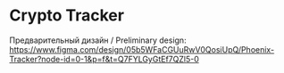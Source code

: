 # Crypto Tracker

Предварительный дизайн / Preliminary design: https://www.figma.com/design/05b5WFaCGUuRwV0QosiUpQ/Phoenix-Tracker?node-id=0-1&p=f&t=Q7FYLGyGtEf7QZl5-0
